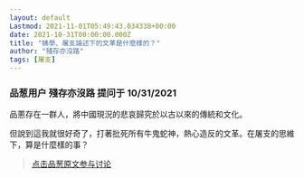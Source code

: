 ```yaml
---
layout: default
Lastmod: 2021-11-01T05:49:43.034338+00:00
date: 2021-10-31T00:00:00.000Z
title: "姨學、屠支論述下的文革是什麼樣的？"
author: "殘存亦沒路"
tags: [屠支]
---
```



### 品葱用户 **殘存亦沒路** 提问于 10/31/2021
    
品蔥存在一群人，將中國現況的悲哀歸究於以古以來的傳統和文化。  
  
但說到這我就很好奇了，打著批死所有牛鬼蛇神，熱心造反的文革。在屠支的思維下，算是什麼樣的事？
    
                





> [点击品葱原文参与讨论](https://pincong.rocks/question/42760)

